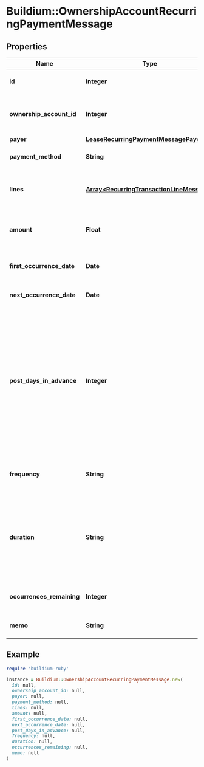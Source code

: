 # Buildium::OwnershipAccountRecurringPaymentMessage

## Properties

| Name | Type | Description | Notes |
| ---- | ---- | ----------- | ----- |
| **id** | **Integer** | The unique identifier of the recurring payment schedule. | [optional] |
| **ownership_account_id** | **Integer** | The unique identifier of the ownership account that the recurring payment will be applied to. | [optional] |
| **payer** | [**LeaseRecurringPaymentMessagePayer**](LeaseRecurringPaymentMessagePayer.md) |  | [optional] |
| **payment_method** | **String** | The method of payment for the transaction. | [optional] |
| **lines** | [**Array&lt;RecurringTransactionLineMessage&gt;**](RecurringTransactionLineMessage.md) | Line items describing how the payment is to be allocated when the recurring transaction is processed. | [optional] |
| **amount** | **Float** | The total amount of the recurring payment based on sum of the &#x60;Lines.Amount&#x60;. | [optional] |
| **first_occurrence_date** | **Date** | The date the first occurence this payment was processed. | [optional] |
| **next_occurrence_date** | **Date** | The next date the scheduled payment will be processed. | [optional] |
| **post_days_in_advance** | **Integer** | Specifies the number of days ahead of the transaction date the payment will post on the lease ledger. This setting can be used to add the payment to the ledger ahead of the due date for visibility. For example, if the &#x60;FirstOccurrenceDate&#x60; is set to 8/10/2022 and this value is set to 5 then the charge will added to the ledger on 8/5/2022, but will have transaction date of 8/10/2022. | [optional] |
| **frequency** | **String** | Specifies the frequency at which the recurring payment will be processed. | [optional] |
| **duration** | **String** | Specifies the period of time/occurrences the recurring payment will be processed. Note, if the &#x60;Frequency&#x60; field is set to &#x60;OneTime&#x60; this field should be set to &#x60;NULL&#x60; as any submitted value will be ignored. | [optional] |
| **occurrences_remaining** | **Integer** | The number of remaining times this recurring payment will be processed. | [optional] |
| **memo** | **String** | Memo associated with the recurring payment. | [optional] |

## Example

```ruby
require 'buildium-ruby'

instance = Buildium::OwnershipAccountRecurringPaymentMessage.new(
  id: null,
  ownership_account_id: null,
  payer: null,
  payment_method: null,
  lines: null,
  amount: null,
  first_occurrence_date: null,
  next_occurrence_date: null,
  post_days_in_advance: null,
  frequency: null,
  duration: null,
  occurrences_remaining: null,
  memo: null
)
```

